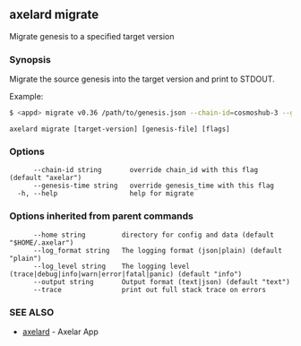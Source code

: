 ## axelard migrate

Migrate genesis to a specified target version

### Synopsis

Migrate the source genesis into the target version and print to STDOUT.

Example:

```bash
$ <appd> migrate v0.36 /path/to/genesis.json --chain-id=cosmoshub-3 --genesis-time=2019-04-22T17:00:00Z
```

```
axelard migrate [target-version] [genesis-file] [flags]
```

### Options

```
      --chain-id string       override chain_id with this flag (default "axelar")
      --genesis-time string   override genesis_time with this flag
  -h, --help                  help for migrate
```

### Options inherited from parent commands

```
      --home string         directory for config and data (default "$HOME/.axelar")
      --log_format string   The logging format (json|plain) (default "plain")
      --log_level string    The logging level (trace|debug|info|warn|error|fatal|panic) (default "info")
      --output string       Output format (text|json) (default "text")
      --trace               print out full stack trace on errors
```

### SEE ALSO

- [axelard](/cli-docs/v0_31_2/axelard) - Axelar App
